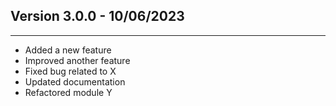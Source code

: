 ## Version 3.0.0 - 10/06/2023

* * *

- Added a new feature
- Improved another feature
- Fixed bug related to X
- Updated documentation
- Refactored module Y
